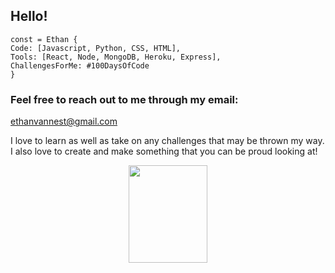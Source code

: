 ## Hello!

```
const = Ethan {
Code: [Javascript, Python, CSS, HTML],
Tools: [React, Node, MongoDB, Heroku, Express],
ChallengesForMe: #100DaysOfCode
}
```

### Feel free to reach out to me through my email:

ethanvannest@gmail.com

I love to learn as well as take on any challenges that may be thrown my way. I also love to create and make something that you can be proud looking at!

<div align="center">
  <img src="https://user-images.githubusercontent.com/101439241/176601781-6dc23c1e-4c45-4a39-bc06-e3ca9c6c2d50.png" align="center "width="50%" height="20%"/>
<div/>

